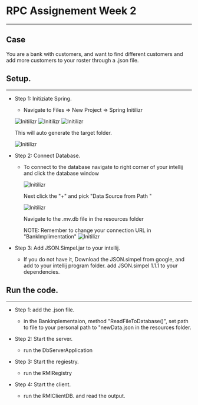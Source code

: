 # RPC Assignement Week 2

___

## Case
   You are a bank with customers, and want to find different customers and add more
   customers to your roster through a .json file.
    
    
    
## Setup.

___

 - Step 1: Initiziate Spring.
    - Navigate to Files => New Project => Spring Initilizr
    
    ![Initilizr](newProject1.PNG)
    ![Initilizr](newProject2.PNG)
    ![Initilizr](newProject3.PNG)
    
    This will auto generate the target folder.
    
    ![Initilizr](TargetKlip.PNG)
 
 - Step 2: Connect Database.
    - To connect to the database navigate to right corner of your intellij and click the
      database window
      
      ![Initilizr](Database.PNG)
      
      Next click the "+" and pick "Data Source from Path "
      
      ![Initilizr](addbypath.PNG)
      
      Navigate to the .mv.db file in the resources folder
      
      NOTE: Remember to change your connection URL in "BankImplimentation" 
      ![Initilizr](urlpathdb.PNG)
      
 - Step 3: Add JSON.Simpel.jar to your intellij.
    - If you do not have it, Download the JSON.simpel from google, and add to your intellij program folder.
      add JSON.simpel 1.1.1 to your dependencies.
      
 
## Run the code.

___

- Step 1: add the .json file.
  - in the Bankinplementaion, method "ReadFileToDatabase()", set path to file to your 
    personal path to "newData.json in the resources folder.

- Step 2: Start the server.
  - run the DbServerApplication
  
- Step 3: Start the regiestry.
  - run the RMIRegistry

- Step 4: Start the client.
  - run the RMIClientDB. and read the output.


